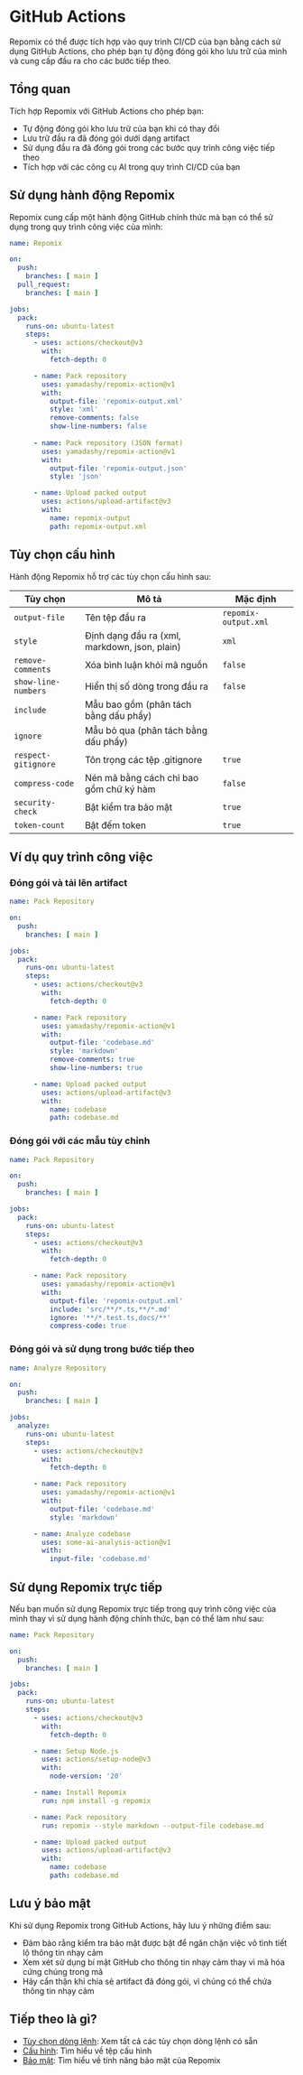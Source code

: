 # GitHub Actions

Repomix có thể được tích hợp vào quy trình CI/CD của bạn bằng cách sử dụng GitHub Actions, cho phép bạn tự động đóng gói kho lưu trữ của mình và cung cấp đầu ra cho các bước tiếp theo.

## Tổng quan

Tích hợp Repomix với GitHub Actions cho phép bạn:

- Tự động đóng gói kho lưu trữ của bạn khi có thay đổi
- Lưu trữ đầu ra đã đóng gói dưới dạng artifact
- Sử dụng đầu ra đã đóng gói trong các bước quy trình công việc tiếp theo
- Tích hợp với các công cụ AI trong quy trình CI/CD của bạn

## Sử dụng hành động Repomix

Repomix cung cấp một hành động GitHub chính thức mà bạn có thể sử dụng trong quy trình công việc của mình:

```yaml
name: Repomix

on:
  push:
    branches: [ main ]
  pull_request:
    branches: [ main ]

jobs:
  pack:
    runs-on: ubuntu-latest
    steps:
      - uses: actions/checkout@v3
        with:
          fetch-depth: 0

      - name: Pack repository
        uses: yamadashy/repomix-action@v1
        with:
          output-file: 'repomix-output.xml'
          style: 'xml'
          remove-comments: false
          show-line-numbers: false
          
      - name: Pack repository (JSON format)
        uses: yamadashy/repomix-action@v1
        with:
          output-file: 'repomix-output.json'
          style: 'json'

      - name: Upload packed output
        uses: actions/upload-artifact@v3
        with:
          name: repomix-output
          path: repomix-output.xml
```

## Tùy chọn cấu hình

Hành động Repomix hỗ trợ các tùy chọn cấu hình sau:

| Tùy chọn | Mô tả | Mặc định |
| --- | --- | --- |
| `output-file` | Tên tệp đầu ra | `repomix-output.xml` |
| `style` | Định dạng đầu ra (xml, markdown, json, plain) | `xml` |
| `remove-comments` | Xóa bình luận khỏi mã nguồn | `false` |
| `show-line-numbers` | Hiển thị số dòng trong đầu ra | `false` |
| `include` | Mẫu bao gồm (phân tách bằng dấu phẩy) | |
| `ignore` | Mẫu bỏ qua (phân tách bằng dấu phẩy) | |
| `respect-gitignore` | Tôn trọng các tệp .gitignore | `true` |
| `compress-code` | Nén mã bằng cách chỉ bao gồm chữ ký hàm | `false` |
| `security-check` | Bật kiểm tra bảo mật | `true` |
| `token-count` | Bật đếm token | `true` |

## Ví dụ quy trình công việc

### Đóng gói và tải lên artifact

```yaml
name: Pack Repository

on:
  push:
    branches: [ main ]

jobs:
  pack:
    runs-on: ubuntu-latest
    steps:
      - uses: actions/checkout@v3
        with:
          fetch-depth: 0

      - name: Pack repository
        uses: yamadashy/repomix-action@v1
        with:
          output-file: 'codebase.md'
          style: 'markdown'
          remove-comments: true
          show-line-numbers: true

      - name: Upload packed output
        uses: actions/upload-artifact@v3
        with:
          name: codebase
          path: codebase.md
```

### Đóng gói với các mẫu tùy chỉnh

```yaml
name: Pack Repository

on:
  push:
    branches: [ main ]

jobs:
  pack:
    runs-on: ubuntu-latest
    steps:
      - uses: actions/checkout@v3
        with:
          fetch-depth: 0

      - name: Pack repository
        uses: yamadashy/repomix-action@v1
        with:
          output-file: 'repomix-output.xml'
          include: 'src/**/*.ts,**/*.md'
          ignore: '**/*.test.ts,docs/**'
          compress-code: true
```

### Đóng gói và sử dụng trong bước tiếp theo

```yaml
name: Analyze Repository

on:
  push:
    branches: [ main ]

jobs:
  analyze:
    runs-on: ubuntu-latest
    steps:
      - uses: actions/checkout@v3
        with:
          fetch-depth: 0

      - name: Pack repository
        uses: yamadashy/repomix-action@v1
        with:
          output-file: 'codebase.md'
          style: 'markdown'

      - name: Analyze codebase
        uses: some-ai-analysis-action@v1
        with:
          input-file: 'codebase.md'
```

## Sử dụng Repomix trực tiếp

Nếu bạn muốn sử dụng Repomix trực tiếp trong quy trình công việc của mình thay vì sử dụng hành động chính thức, bạn có thể làm như sau:

```yaml
name: Pack Repository

on:
  push:
    branches: [ main ]

jobs:
  pack:
    runs-on: ubuntu-latest
    steps:
      - uses: actions/checkout@v3
        with:
          fetch-depth: 0

      - name: Setup Node.js
        uses: actions/setup-node@v3
        with:
          node-version: '20'

      - name: Install Repomix
        run: npm install -g repomix

      - name: Pack repository
        run: repomix --style markdown --output-file codebase.md

      - name: Upload packed output
        uses: actions/upload-artifact@v3
        with:
          name: codebase
          path: codebase.md
```

## Lưu ý bảo mật

Khi sử dụng Repomix trong GitHub Actions, hãy lưu ý những điểm sau:

- Đảm bảo rằng kiểm tra bảo mật được bật để ngăn chặn việc vô tình tiết lộ thông tin nhạy cảm
- Xem xét sử dụng bí mật GitHub cho thông tin nhạy cảm thay vì mã hóa cứng chúng trong mã
- Hãy cẩn thận khi chia sẻ artifact đã đóng gói, vì chúng có thể chứa thông tin nhạy cảm

## Tiếp theo là gì?

- [Tùy chọn dòng lệnh](command-line-options.md): Xem tất cả các tùy chọn dòng lệnh có sẵn
- [Cấu hình](configuration.md): Tìm hiểu về tệp cấu hình
- [Bảo mật](security.md): Tìm hiểu về tính năng bảo mật của Repomix
